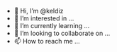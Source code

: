 - 👋 Hi, I’m @keldiz
- 👀 I’m interested in ...
- 🌱 I’m currently learning ...
- 💞️ I’m looking to collaborate on ...
- 📫 How to reach me ...

<!---
keldiz/keldiz is a ✨ special ✨ repository because its `README.md` (this file) appears on your GitHub profile.
You can click the Preview link to take a look at your changes.
--->
